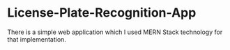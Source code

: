 # License-Plate-Recognition-App
There is a simple web application which I used MERN Stack technology for that implementation.   
